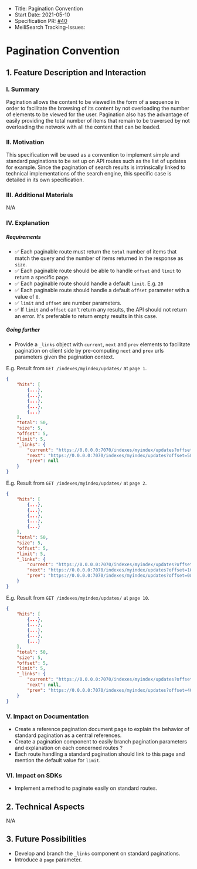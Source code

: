 - Title: Pagination Convention
- Start Date: 2021-05-10
- Specification PR: [#40](https://github.com/meilisearch/specifications/pull/40)
- MeiliSearch Tracking-Issues:

# Pagination Convention

## 1. Feature Description and Interaction

### I. Summary

Pagination allows the content to be viewed in the form of a sequence in order to facilitate the browsing of its content by not overloading the number of elements to be viewed for the user. Pagination also has the advantage of easily providing the total number of items that remain to be traversed by not overloading the network with all the content that can be loaded.

### II. Motivation

This specification will be used as a convention to implement simple and standard paginations to be set up on API routes such as the list of updates for example. Since the pagination of search results is intrinsically linked to technical implementations of the search engine, this specific case is detailed in its own specification.

### III. Additional Materials
N/A

### IV. Explanation

##### Requirements

- ✅ Each paginable route must return the `total` number of items that match the query and the number of items returned in the response as `size`.
- ✅ Each paginable route should be able to handle `offset` and `limit` to return a specific page.
- ✅ Each paginable route should handle a default `limit`. E.g. `20`
- ✅ Each paginable route should handle a default `offset` parameter with a value of `0`.
- ✅ `limit` and `offset` are number parameters.
- ✅ If `limit` and `offset` can't return any results, the API should not return an error. It's preferable to return empty results in this case.

##### Going further

- Provide a `_links` object with `current`, `next` and `prev` elements to facilitate pagination on client side by pre-computing `next` and `prev` urls parameters given the pagination context.


E.g. Result from `GET /indexes/myindex/updates/` at `page 1`.

```json
{
    "hits": [
        {...},
        {...},
        {...},
        {...},
        {...}
    ],
    "total": 50,
    "size": 5,
    "offset": 5,
    "limit": 5,
    "_links": {
        "current": "https://0.0.0.0:7070/indexes/myindex/updates?offset=0&limit=5",
        "next": "https://0.0.0.0:7070/indexes/myindex/updates?offset=5&limit=5",
        "prev": null
    }
}
```

E.g. Result from `GET /indexes/myindex/updates/` at `page 2`.
```json
{
    "hits": [
        {...},
        {...},
        {...},
        {...},
        {...}
    ],
    "total": 50,
    "size": 5,
    "offset": 5,
    "limit": 5,
    "_links": {
        "current": "https://0.0.0.0:7070/indexes/myindex/updates?offset=5&limit=5",
        "next": "https://0.0.0.0:7070/indexes/myindex/updates?offset=10&limit=5",
        "prev": "https://0.0.0.0:7070/indexes/myindex/updates?offset=0&limit=5"
    }
}
```
E.g. Result from `GET /indexes/myindex/updates/` at `page 10`.
```json
{
    "hits": [
        {...},
        {...},
        {...},
        {...},
        {...}
    ],
    "total": 50,
    "size": 5,
    "offset": 5,
    "limit": 5,
    "_links": {
        "current": "https://0.0.0.0:7070/indexes/myindex/updates?offset=45&limit=5",
        "next": null,
        "prev": "https://0.0.0.0:7070/indexes/myindex/updates?offset=40&limit=5"
    }
}
```

### V. Impact on Documentation

- Create a reference pagination document page to explain the behavior of standard pagination as a central references.
- Create a pagination component to easily branch pagination parameters and explanation on each concerned routes ?
- Each route handling a standard pagination should link to this page and mention the default value for `limit`.

### VI. Impact on SDKs

- Implement a method to paginate easily on standard routes.

## 2. Technical Aspects
N/A

## 3. Future Possibilities
- Develop and branch the `_links` component on standard paginations.
- Introduce a `page` parameter.
